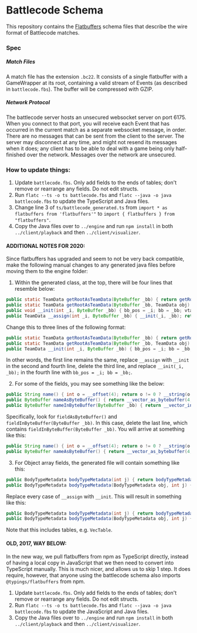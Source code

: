 # Battlecode Schema
This repository contains the [Flatbuffers](https://google.github.io/flatbuffers/) schema files that describe the wire format of Battlecode matches.

### Spec

##### Match Files
A match file has the extension `.bc22`. It consists of a single flatbuffer with a GameWrapper at its root, containing a valid stream of Events (as described in `battlecode.fbs`). The buffer will be compressed with GZIP.

##### Network Protocol
The battlecode server hosts an unsecured websocket server on port 6175. When you connect to that port, you will receive each Event that has occurred in the current match as a separate websocket message, in order. There are no messages that can be sent from the client to the server. The server may disconnect at any time, and might not resend its messages when it does; any client has to be able to deal with a game being only half-finished over the network. Messages over the network are unsecured.

### How to update things:

1. Update `battlecode.fbs`. Only add fields to the ends of tables; don't remove or rearrange any fields. Do not edit structs.
2. Run `flatc --ts -o ts battlecode.fbs` and `flatc --java -o java battlecode.fbs` to update the TypeScript and Java files.
3. Change line 3 of `ts/battlecode_generated.ts` from `import * as flatbuffers from 'flatbuffers'"` to `import { flatbuffers } from "flatbuffers"`.
4. Copy the Java files over to `../engine` and run `npm install` in both `../client/playback` and then `../client/visualizer`.

#### ADDITIONAL NOTES FOR 2020:
Since flatbuffers has upgraded and seem to not be very back compatible, make the following manual changes to any generated java files before moving them to the engine folder:

1. Within the generated class, at the top, there will be four lines that resemble below:
```java
public static TeamData getRootAsTeamData(ByteBuffer _bb) { return getRootAsTeamData(_bb, new TeamData()); }
public static TeamData getRootAsTeamData(ByteBuffer _bb, TeamData obj) { _bb.order(ByteOrder.LITTLE_ENDIAN); return (obj.__assign(_bb.getInt(_bb.position()) + _bb.position(), _bb)); }
public void __init(int _i, ByteBuffer _bb) { bb_pos = _i; bb = _bb; vtable_start = bb_pos - bb.getInt(bb_pos); vtable_size = bb.getShort(vtable_start); }
public TeamData __assign(int _i, ByteBuffer _bb) { __init(_i, _bb); return this; }
```
Change this to three lines of the following format:
```java
public static TeamData getRootAsTeamData(ByteBuffer _bb) { return getRootAsTeamData(_bb, new TeamData()); }
public static TeamData getRootAsTeamData(ByteBuffer _bb, TeamData obj) { _bb.order(ByteOrder.LITTLE_ENDIAN); return (obj.__init(_bb.getInt(_bb.position()) + _bb.position(), _bb)); }
public TeamData __init(int _i, ByteBuffer _bb) { bb_pos = _i; bb = _bb; return this; }
```
In other words, the first line remains the same, replace `__assign` with `__init` in the second and fourth line, delete the third line, and replace `__init(_i, _bb);` in the fourth line with `bb_pos = _i; bb = _bb;`.

2. For some of the fields, you may see something like the below:
```java
public String name() { int o = __offset(4); return o != 0 ? __string(o + bb_pos) : null; }
public ByteBuffer nameAsByteBuffer() { return __vector_as_bytebuffer(4, 1); }
public ByteBuffer nameInByteBuffer(ByteBuffer _bb) { return __vector_in_bytebuffer(_bb, 4, 1); }
```
Specifically, look for `fieldAsByteBuffer()` and `fieldInByteBuffer(ByteBuffer _bb)`. In this case, delete the last line, which contains `fieldInByteBuffer(ByteBuffer _bb)`. You will arrive at something like this:
```java
public String name() { int o = __offset(4); return o != 0 ? __string(o + bb_pos) : null; }
public ByteBuffer nameAsByteBuffer() { return __vector_as_bytebuffer(4, 1); }
```

3. For Object array fields, the generated file will contain something like this:
```java
public BodyTypeMetadata bodyTypeMetadata(int j) { return bodyTypeMetadata(new BodyTypeMetadata(), j); }
public BodyTypeMetadata bodyTypeMetadata(BodyTypeMetadata obj, int j) { int o = __offset(8); return o != 0 ? obj.__assign(__indirect(__vector(o) + j * 4), bb) : null; }
```
Replace every case of `__assign` with `__init`. This will result in something like this:
```java
public BodyTypeMetadata bodyTypeMetadata(int j) { return bodyTypeMetadata(new BodyTypeMetadata(), j); }
public BodyTypeMetadata bodyTypeMetadata(BodyTypeMetadata obj, int j) { int o = __offset(8); return o != 0 ? obj.__init(__indirect(__vector(o) + j * 4), bb) : null; }
```
Note that this includes tables, e.g. `VecTable`.

#### OLD, 2017, WAY BELOW:

In the new way, we pull flatbuffers from npm as TypeScript directly, instead of having a local copy in JavaScript that we then need to convert into TypeScript manually. This is much nicer, and allows us to skip 1 step. It does require, however, that anyone using the battlecode schema also imports `@typings/flatbuffers` from npm.

1. Update `battlecode.fbs`. Only add fields to the ends of tables; don't remove or rearrange any fields. Do not edit structs.
2. Run `flatc --ts -o ts battlecode.fbs` and `flatc --java -o java battlecode.fbs` to update the JavaScript and Java files.
3. Copy the Java files over to `../engine` and run `npm install` in both `../client/playback` and then `../client/visualizer`.
